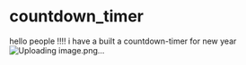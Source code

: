 # countdown_timer
hello people !!!!
i have a built a countdown-timer for new year
![Uploading image.png…]()
